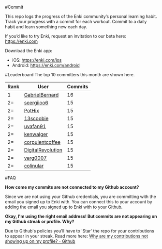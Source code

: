 #Commit

This repo logs the progress of the Enki community’s personal learning habit. Track your progress with a commit for each workout. Commit to a daily habit and learn something new each day.

If you’d like to try Enki, request an invitation to our beta here: https://enki.com

Download the Enki app: 
 - iOS: https://enki.com/ios
 - Android: https://enki.com/android

#Leaderboard
The top 10 committers this month are shown here.

| Rank | User | Commits |
|------|------|---------|
|1|[GabrielBernard](https://github.com/GabrielBernard)|16|
|2=|[seergiioo6](https://github.com/seergiioo6)|15|
|2=|[PotHix](https://github.com/PotHix)|15|
|2=|[13scoobie](https://github.com/13scoobie)|15|
|2=|[uvafan91](https://github.com/uvafan91)|15|
|2=|[kenwalger](https://github.com/kenwalger)|15|
|2=|[corpulentcoffee](https://github.com/corpulentcoffee)|15|
|2=|[DigitalRevolution](https://github.com/DigitalRevolution)|15|
|2=|[yarg0007](https://github.com/yarg0007)|15|
|2=|[colinular](https://github.com/colinular)|15|

#FAQ

**How come my commits are not connected to my Github account?**

Since we are not using your Github credentials, you are committing with the email you signed up to Enki with. You can connect this to your account by adding the email you signed up to Enki with to your Github.

**Okay, I'm using the right email address! But commits are not appearing on my Github streak or profile. Why?**

Due to Github's policies you'll have to 'Star' the repo for your contributions to appear in your streak. Read more here: [Why are my contributions not showing up on my profile? - Github](https://help.github.com/articles/why-are-my-contributions-not-showing-up-on-my-profile/)
